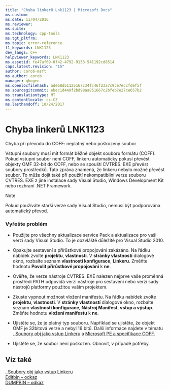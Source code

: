 ```yaml
---
title: "Chyba linkerů Lnk1123 | Microsoft Docs"
ms.custom: 
ms.date: 11/04/2016
ms.reviewer: 
ms.suite: 
ms.technology: cpp-tools
ms.tgt_pltfrm: 
ms.topic: error-reference
f1_keywords: LNK1123
dev_langs: C++
helpviewer_keywords: LNK1123
ms.assetid: fe47af69-0f42-4792-9133-541192cd8514
caps.latest.revision: "15"
author: corob-msft
ms.author: corob
manager: ghogen
ms.openlocfilehash: ade68d51125167c34fc46f23a7c9ce7eccfdef5f
ms.sourcegitcommit: ebec1d449f2bd98aa851667c2bfeb7e27ce657b2
ms.translationtype: MT
ms.contentlocale: cs-CZ
ms.lasthandoff: 10/24/2017
---
```

# <a name="linker-tools-error-lnk1123"></a>Chyba linkerů LNK1123
Chyba při převodu do COFF: neplatný nebo poškozený soubor  
  
 Vstupní soubory musí mít formát běžné objekt souboru formátu (COFF). Pokud vstupní soubor není COFF, linkeru automaticky pokusí převést objekty OMF 32-bit do COFF, nebo se spouští CVTRES. EXE převést soubory prostředků. Tato zpráva znamená, že linkeru nebylo možné převést soubor. To může dojít také při použití nekompatibilní verze souboru CVTRES. EXE z jiné instalace sady Visual Studio, Windows Development Kit nebo rozhraní .NET Framework.  
  
> [!NOTE]
>  Pokud používáte starší verze sady Visual Studio, nemusí být podporována automatický převod.  
  
### <a name="to-fix-the-problem"></a>Vyřešte problém  
  
-   Použijte pro všechny aktualizace service Pack a aktualizace pro vaši verzi sady Visual Studio. To je obzvláště důležité pro Visual Studio 2010.  
  
-   Opakujte sestavení s přírůstkové propojování zakázáno. Na řádku nabídek zvolte **projektu**, **vlastnosti**. V **stránky vlastností** dialogové okno, rozbalte seznam **vlastnosti konfigurace**, **Linkeru**. Změňte hodnotu **Povolit přírůstkové propojování** k **ne**.  
  
-   Ověřte, že verze nástroje CVTRES. EXE nalezen nejprve vaše proměnná prostředí PATH odpovídá verzi nástroje pro sestavení nebo verzi sady nástrojů platformy použitou vaším projektem.  
  
-   Zkuste vypnout možnost vložení manifestu. Na řádku nabídek zvolte **projektu**, **vlastnosti**. V **stránky vlastností** dialogové okno, rozbalte seznam **vlastnosti konfigurace**, **Nástroj Manifest**, **vstup a výstup**. Změňte hodnotu **vložení manifestu** k **ne**.  
  
-   Ujistěte se, že je platný typ souboru. Například se ujistěte, že objekt OMF je 32bitová verze a nebyl 16 bitů. Další informace najdete v tématu [. Soubory obj jako vstup Linkeru](../../build/reference/dot-obj-files-as-linker-input.md) a [Microsoft PE a specifikace COFF](http://go.microsoft.com/fwlink/p/?LinkId=93292).  
  
-   Ujistěte se, že soubor není poškozen. Obnovit, v případě potřeby.  
  
## <a name="see-also"></a>Viz také  
 [. Soubory obj jako vstup Linkeru](../../build/reference/dot-obj-files-as-linker-input.md)   
 [Editbin – odkaz](../../build/reference/editbin-reference.md)   
 [DUMPBIN – odkaz](../../build/reference/dumpbin-reference.md)